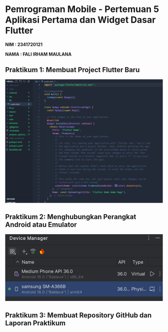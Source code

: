 # Pemrograman Mobile - Pertemuan 5 Aplikasi Pertama dan Widget Dasar Flutter

**NIM : 2341720121**

**NAMA : FALI IRHAM MAULANA**

## Praktikum 1: Membuat Project Flutter Baru

![alt text](image.png)

## Praktikum 2: Menghubungkan Perangkat Android atau Emulator

![alt text](image-1.png)

## Praktikum 3: Membuat Repository GitHub dan Laporan Praktikum





